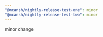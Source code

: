 ```yaml
---
"@mcansh/nightly-release-test-one": minor
"@mcansh/nightly-release-test-two": minor
---
```


minor change
